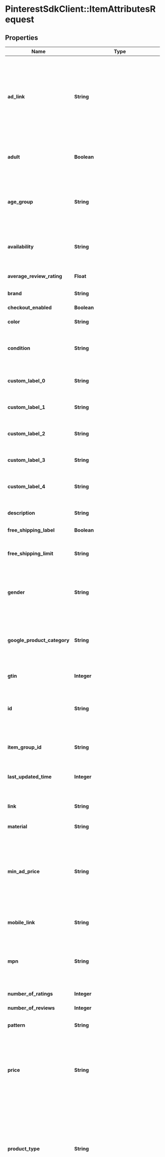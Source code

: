 # PinterestSdkClient::ItemAttributesRequest

## Properties

| Name | Type | Description | Notes |
| ---- | ---- | ----------- | ----- |
| **ad_link** | **String** | Allows advertisers to specify a separate URL that can be used to track traffic coming from Pinterest shopping ads. Must send full URL including tracking—do not send tracking parameters only. At this time we do not support impression tracking. Must begin with http:// or https://. | [optional] |
| **adult** | **Boolean** | Set this attribute to TRUE if you&#39;re submitting items that are considered “adult”. These will not be shown on Pinterest. | [optional] |
| **age_group** | **String** | The age group to apply a demographic range to the product. Must be one of the following values (upper or lowercased): ‘newborn’ , ‘infant’, ‘toddler’, ‘kids’, or ‘adult’. | [optional] |
| **availability** | **String** | The availability of the product. Must be one of the following values (upper or lowercased): ‘in stock’, ‘out of stock’ , ‘preorder’. | [optional] |
| **average_review_rating** | **Float** | Average reviews for the item. Can be a number from 1-5. | [optional] |
| **brand** | **String** | The brand of the product. | [optional] |
| **checkout_enabled** | **Boolean** | This attribute is not supported anymore. | [optional] |
| **color** | **String** | The primary color of the product. | [optional] |
| **condition** | **String** | The condition of the product. Must be one of the following values (upper or lowercased): ‘new’, ‘used’, or ‘refurbished’. | [optional] |
| **custom_label_0** | **String** | &lt;p&gt;&lt;&#x3D; 1000 characters&lt;/p&gt; &lt;p&gt;Custom grouping of products.&lt;/p&gt; | [optional] |
| **custom_label_1** | **String** | &lt;p&gt;&lt;&#x3D; 1000 characters&lt;/p&gt; &lt;p&gt;Custom grouping of products.&lt;/p&gt; | [optional] |
| **custom_label_2** | **String** | &lt;p&gt;&lt;&#x3D; 1000 characters&lt;/p&gt; &lt;p&gt;Custom grouping of products.&lt;/p&gt; | [optional] |
| **custom_label_3** | **String** | &lt;p&gt;&lt;&#x3D; 1000 characters&lt;/p&gt; &lt;p&gt;Custom grouping of products.&lt;/p&gt; | [optional] |
| **custom_label_4** | **String** | &lt;p&gt;&lt;&#x3D; 1000 characters&lt;/p&gt; &lt;p&gt;Custom grouping of products.&lt;/p&gt; | [optional] |
| **description** | **String** | &lt;p&gt;&lt;&#x3D; 10000 characters&lt;/p&gt; &lt;p&gt;The description of the product.&lt;/p&gt; | [optional] |
| **free_shipping_label** | **Boolean** | The item is free to ship. | [optional] |
| **free_shipping_limit** | **String** | The minimum order purchase necessary for the customer to get free shipping. Only relevant if free shipping is offered. | [optional] |
| **gender** | **String** | The gender associated with the product. Must be one of the following values (upper or lowercased): ‘male’, ‘female’ , or ‘unisex’. | [optional] |
| **google_product_category** | **String** | The categorization of the product based on the standardized Google Product Taxonomy. This is a set taxonomy. Both the text values and numeric codes are accepted. | [optional] |
| **gtin** | **Integer** | The unique universal product identifier. | [optional] |
| **id** | **String** | &lt;p&gt;&lt;&#x3D; 127 characters&lt;/p&gt; &lt;p&gt;The user-created unique ID that represents the product. Only Unicode characters are accepted.&lt;/p&gt; | [optional] |
| **item_group_id** | **String** | &lt;p&gt;&lt;&#x3D; 127 characters&lt;/p&gt; &lt;p&gt;The parent ID of the product.&lt;/p&gt; | [optional] |
| **last_updated_time** | **Integer** | The millisecond timestamp when the item was lastly modified by the merchant. | [optional] |
| **link** | **String** | &lt;p&gt;&lt;&#x3D; 511 characters&lt;/p&gt; &lt;p&gt;The landing page for the product.&lt;/p&gt; | [optional] |
| **material** | **String** | The material used to make the product. | [optional] |
| **min_ad_price** | **String** | The minimum advertised price of the product. It supports the following formats, \&quot;19.99 USD\&quot;, \&quot;19.99USD\&quot; and \&quot;19.99\&quot;. If the currency is not included, we default to US dollars. | [optional] |
| **mobile_link** | **String** | The mobile-optimized version of your landing page. Must begin with http:// or https://. | [optional] |
| **mpn** | **String** | Manufacturer Part Number are alpha-numeric codes created by the manufacturer of a product to uniquely identify it among all products from the same manufacturer. | [optional] |
| **number_of_ratings** | **Integer** | The number of ratings for the item. | [optional] |
| **number_of_reviews** | **Integer** | The number of reviews available for the item. | [optional] |
| **pattern** | **String** | The description of the pattern used for the product. | [optional] |
| **price** | **String** | The price of the product. It supports the following formats, \&quot;24.99 USD\&quot;, \&quot;24.99USD\&quot; and \&quot;24.99\&quot;. If the currency is not included, we default to US dollars. | [optional] |
| **product_type** | **String** | &lt;p&gt;&lt;&#x3D; 1000 characters&lt;/p&gt; &lt;p&gt;The categorization of your product based on your custom product taxonomy. Subcategories must be sent separated by “ &gt; “. The &gt; must be wrapped by spaces. We do not recognize any other delimiters such as comma or pipe.&lt;/p&gt; | [optional] |
| **sale_price** | **String** | The discounted price of the product. The sale_price must be lower than the price. It supports the following formats, \&quot;14.99 USD\&quot;, \&quot;14.99USD\&quot; and \&quot;14.99\&quot;. If the currency is not included, we default to US dollars. | [optional] |
| **shipping** | **String** | Shipping consists of one group of up to four elements, country, region, service (all optional) and price (required). All colons, even for blank values, are required. | [optional] |
| **shipping_height** | **String** | The height of the package needed to ship the product. Ensure there is a space between the numeric string and the metric. | [optional] |
| **shipping_weight** | **String** | The weight of the product. Ensure there is a space between the numeric string and the metric. | [optional] |
| **shipping_width** | **String** | The width of the package needed to ship the product. Ensure there is a space between the numeric string and the metric. | [optional] |
| **size** | **String** | The size of the product. | [optional] |
| **size_system** | **String** | Indicates the country’s sizing system in which you are submitting your product. Must be one of the following values (upper or lowercased): ‘US’, ‘UK’, ‘EU’, ‘DE’ , ‘FR’, ‘JP’, ‘CN’, ‘IT’, ‘ BR’, ‘MEX’, or ‘AU’. | [optional] |
| **size_type** | **String** | Additional description for the size. Must be one of the following values (upper or lowercased): ‘regular’, ‘petite’ , ‘plus’, ‘big_and_tall’, or ‘maternity’. | [optional] |
| **tax** | **String** | Tax consists of one group of up to four elements, country, region, rate (all required) and tax_ship (optional). All colons, even for blank values, are required. | [optional] |
| **title** | **String** | &lt;p&gt;&lt;&#x3D; 500 characters&lt;/p&gt; &lt;p&gt;The name of the product.&lt;/p&gt; | [optional] |
| **variant_names** | **Array&lt;String&gt;** | Options for this variant. People will see these options next to your Pin and can select the one they want. List them in the order you want them displayed. | [optional] |
| **variant_values** | **Array&lt;String&gt;** | Option values for this variant. People will see these options next to your Pin and can select the one they want. List them in the order you want them displayed. The order of the variant values must be consistent with the order of the variant names. | [optional] |
| **additional_image_link** | **Array&lt;String&gt;** | &lt;p&gt;&lt;&#x3D; 2000 characters&lt;/p&gt; &lt;p&gt;The links to additional images for your product. Up to ten additional images can be used to show a product from different angles or to show different stages. Must begin with http:// or https://.&lt;/p&gt; | [optional] |
| **image_link** | [**ItemAttributesRequestAllOfImageLink**](ItemAttributesRequestAllOfImageLink.md) |  | [optional] |
| **video_link** | **String** | &lt;p&gt;&lt;&#x3D; 2,000 characters&lt;/p&gt; &lt;p&gt;Hosted link to the product video.&lt;/p&gt; &lt;p&gt;File types for linked videos must be .mp4, .mov or .m4v.&lt;/p&gt; &lt;p&gt;File size cannot exceed 2GB.&lt;/p&gt; | [optional] |

## Example

```ruby
require 'pinterest_sdk'

instance = PinterestSdkClient::ItemAttributesRequest.new(
  ad_link: https://www.example.com/cat/denim-shirt/item012?utm_source&#x3D;Pinterest,
  adult: true,
  age_group: newborn,
  availability: in stock,
  average_review_rating: 5,
  brand: Josie’s Denim,
  checkout_enabled: false,
  color: blue,
  condition: new,
  custom_label_0: Best sellers,
  custom_label_1: Summer promotion,
  custom_label_2: Winter sales,
  custom_label_3: Woman dress,
  custom_label_4: Man hat,
  description: Casual fit denim shirt made with the finest quality Japanese denim.,
  free_shipping_label: true,
  free_shipping_limit: 35 USD,
  gender: unisex,
  google_product_category: Apparel &amp; Accessories &gt; Clothing &gt; Shirts &amp; Tops,
  gtin: 3234567890126,
  id: DS0294-L,
  item_group_id: DS0294,
  last_updated_time: 1641483432072,
  link: https://www.example.com/cat/womens-clothing/denim-shirt-0294,
  material: cotton,
  min_ad_price: 19.99 USD,
  mobile_link: https://m.example.com/cat/womens-clothing/denim-shirt-0294,
  mpn: PI12345NTEREST,
  number_of_ratings: 10,
  number_of_reviews: 10,
  pattern: plaid,
  price: 24.99 USD,
  product_type: Clothing &gt; Women’s &gt; Shirts &gt; Denim,
  sale_price: 14.99 USD,
  shipping: US:CA:Ground:0 USD,
  shipping_height: 12 in,
  shipping_weight: 3 kg,
  shipping_width: 16 in,
  size: M,
  size_system: US,
  size_type: regular,
  tax: US:1025433:6.00:y,
  title: Women’s denim shirt, large,
  variant_names: [Color, Size],
  variant_values: [Red, Small],
  additional_image_link: [&quot;https://scene.example.com/image/image_v2.jpg&quot;,&quot;https://scene.example.com/image/image_v3.jpg&quot;],
  image_link: null,
  video_link: https://www.example.com/cat/womens-clothing/denim-shirt-0294.mp4
)
```

